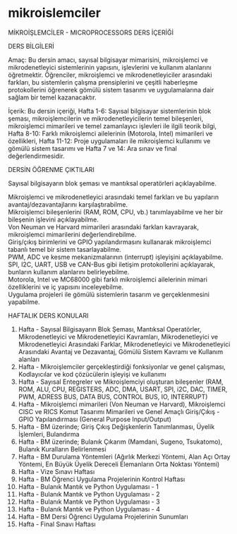 # mikroislemciler

MİKROİŞLEMCİLER - MICROPROCESSORS DERS İÇERİĞİ

DERS BİLGİLERİ   

Amaç: Bu dersin amacı,  sayısal bilgisayar mimarisini, mikroişlemci ve mikrodenetleyici sistemlerinin yapısını, işlevlerini ve kullanım alanlarını öğretmektir. Öğrenciler, mikroişlemci ve mikrodenetleyiciler arasındaki farkları, bu sistemlerin çalışma prensiplerini ve çeşitli haberleşme protokollerini öğrenerek gömülü sistem tasarımı ve uygulamalarına dair sağlam bir temel kazanacaktır.   

İçerik:  Bu dersin içeriği, Hafta 1-6: Sayısal bilgisayar sistemlerinin blok şeması, mikroişlemcilerin ve mikrodenetleyicilerin temel bileşenleri, mikroişlemci mimarileri ve temel zamanlayıcı işlevleri ile ilgili teorik bilgi, Hafta 8-10: Farklı mikroişlemci ailelerinin (Motorola, Intel) mimarileri ve özellikleri, Hafta 11-12: Proje uygulamaları ile mikroişlemci kullanımı ve gömülü sistem tasarımı ve  Hafta 7 ve 14: Ara sınav ve final değerlendirmesidir.

DERSİN ÖĞRENME ÇIKTILARI

Sayısal bilgisayarın blok şeması ve mantıksal operatörleri açıklayabilme.

Mikroişlemci ve mikrodenetleyici arasındaki temel farkları ve bu yapıların avantaj/dezavantajlarını karşılaştırabilme.  
Mikroişlemci bileşenlerini (RAM, ROM, CPU, vb.) tanımlayabilme ve her bir bileşenin işlevini açıklayabilme.  
Von Neuman ve Harvard mimarileri arasındaki farkları kavrayarak, mikroişlemci mimarilerini değerlendirebilme.  
Giriş/çıkış birimlerini ve GPIO yapılandırmasını kullanarak mikroişlemci tabanlı temel bir sistem tasarlayabilme.  
PWM, ADC ve kesme mekanizmalarının (interrupt) işleyişini açıklayabilme.  
SPI, I2C, UART, USB ve CAN-Bus gibi iletişim protokollerini açıklayarak, bunların kullanım alanlarını belirleyebilme.  
Motorola, Intel ve MC68000 gibi farklı mikroişlemci ailelerinin mimari özelliklerini ve iç yapısını inceleyebilme.  
Uygulama projeleri ile gömülü sistemlerin tasarım ve gerçeklenmesini yapabilme.  

HAFTALIK DERS KONULARI
1. Hafta - Sayısal Bilgisayarın Blok Şeması, Mantıksal Operatörler, Mikrodenetleyici ve Mikrodenetleyici Kavramları, Mikrodenetleyici ve Mikrodenetleyici Arasındaki Farklar, Mikrodenetleyici ve Mikrodenetleyici Arasındaki Avantaj ve Dezavantaj, Gömülü Sistem Kavramı ve Kullanım alanları   
2. Hafta - Mikroişlemciler  gerçekleştirdiği fonksiyonlar ve genel çalışması, Kodlayıcılar ve kod çözücülerin işleyişi ve kullanımı
3. Hafta - Sayısal Entegreler ve Mikroişlemciyi oluşturan bileşenler (RAM, ROM, ALU, CPU, REGISTERS, ADC, DMA, USART, SPI, i2C, DAC, TIMER, PWM, ADRESS BUS, DATA BUS, CONTROL BUS, IO, INTERRUPT)
4. Hafta - Mikroişlemci mimarileri (Von Neuman ve Harvard), Mikroişlemci CISC ve RICS Komut Tasarımı Mimarileri ve Genel Amaçlı Giriş/Çıkış - GPIO Yapılandırması (General Purpose Input/Output) 
5. Hafta - BM üzerinde; Giriş Çıkış Değişkenlerin Tanımlanması, Üyelik İşlemleri, Bulandırma
6. Hafta - BM üzerinde; Bulanık Çıkarım (Mamdani, Sugeno, Tsukatomo), Bulanık Kuralların Belirlenmesi
7. Hafta - BM Durulama Yöntemleri (Ağırlık Merkezi Yöntemi, Alan Açı Ortay Yöntemi, En Büyük Üyelik Dereceli Elemanların Orta Noktası Yöntemi)
8. Hafta - Vize Sınavı Haftası
9. Hafta - BM Öğrenci Uygulama Projelerinin Kontrol Haftası
10. Hafta - Bulanık Mantık ve Python Uygulaması - 1
11. Hafta - Bulanık Mantık ve Python Uygulaması - 2
12. Hafta - Bulanık Mantık ve Python Uygulaması - 3
13. Hafta - Bulanık Mantık ve Python Uygulaması - 4
14. Hafta - BM Dersi Öğrenci Uygulama Projelerinin Sunumları
15. Hafta - Final Sınavı Haftası
